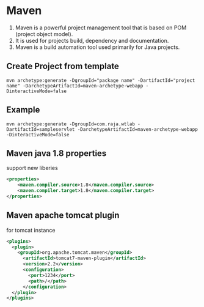 # Maven
1. Maven is a powerful project management tool that is based on POM (project object model). 
2. It is used for projects build, dependency and documentation.
3. Maven is a build automation tool used primarily for Java projects.
## Create Project from template
```shell
mvn archetype:generate -DgroupId="package name" -DartifactId="project name" -DarchetypeArtifactId=maven-archetype-webapp -DinteractiveMode=false
```
## Example
```shell
mvn archetype:generate -DgroupId=com.raja.wtlab -DartifactId=sampleservlet -DarchetypeArtifactId=maven-archetype-webapp -DinteractiveMode=false
```
## Maven java 1.8 properties
support new liberies
```xml
<properties>
    <maven.compiler.source>1.8</maven.compiler.source>
    <maven.compiler.target>1.8</maven.compiler.target>
</properties>
```
## Maven apache tomcat plugin
for tomcat instance
```xml
<plugins>
  <plugin>
    <groupId>org.apache.tomcat.maven</groupId>
      <artifactId>tomcat7-maven-plugin</artifactId>
      <version>2.2</version>
      <configuration>
        <port>1234</port>
        <path>/</path>
      </configuration>
  </plugin>
</plugins>
```